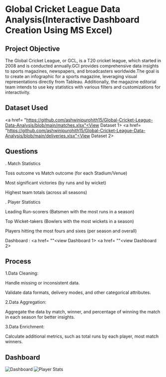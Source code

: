 # Global Cricket League Data Analysis(Interactive Dashboard Creation Using MS Excel)

## Project Objective
The Global Cricket League, or GCL, is a T20 cricket league, which started in 2008 and is conducted annually.GCI provides comprehensive data insights to sports magazines, newspapers, and broadcasters worldwide.The goal is to create an infographic for a sports magazine, leveraging visual representations directly from Tableau. Additionally, the magazine editorial team intends to use key statistics with various filters and customizations for interactivity. 

## Dataset Used
<a href= "https://github.com/ashwinipurohith15/Global-Cricket-League-Data-Analysis/blob/main/matches.xlsx"<View Dataset 1></a>
<a href= "https://github.com/ashwinipurohith15/Global-Cricket-League-Data-Analysis/blob/main/deliveries.xlsx"<View Dataset 2></a>

## Questions
. Match Statistics

Toss outcome vs Match outcome (for each Stadium/Venue)

Most significant victories (by runs and by wicket)

Highest team totals (across all seasons)

. Player Statistics

Leading Run-scorers (Batsmen with the most runs in a season)

Top Wicket-takers (Bowlers with the most wickets in a season)

Players hitting the most fours and sixes (per season and overall)

Dashboard :
<a href= ""<view Dashboard 1></a>
<a href= ""<view Dashboard 2></a>

## Process
1.Data Cleaning:

Handle missing or inconsistent data.

Validate data formats, delivery modes, and other categorical attributes.

2.Data Aggregation:

Aggregate the data by match, winner, and percentage of winning the match in each season for better insights.

3.Data Enrichment:

Calculate additional metrics, such as total runs by each player, most match winners.

## Dashboard
 ![Dashboard](https://github.com/user-attachments/assets/2d966bca-8df9-49ef-b488-8b06c13100bf)
 ![Player Stats](https://github.com/user-attachments/assets/6a3f9e6c-26ce-4c7b-868e-14bb73f259ef)


